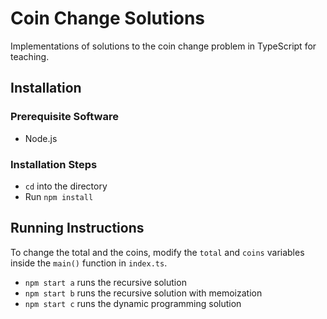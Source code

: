 # Coin Change Solutions

Implementations of solutions to the coin change problem in TypeScript for teaching.

## Installation

### Prerequisite Software

- Node.js

### Installation Steps

- `cd` into the directory
- Run `npm install`

## Running Instructions

To change the total and the coins, modify the `total` and `coins` variables inside the `main()` function in `index.ts`.

- `npm start a` runs the recursive solution
- `npm start b` runs the recursive solution with memoization
- `npm start c` runs the dynamic programming solution
